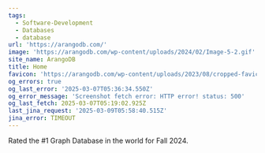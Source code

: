 ```yaml
---
tags:
  - Software-Development
  - Databases
  - database
url: 'https://arangodb.com/'
image: 'https://arangodb.com/wp-content/uploads/2024/02/Image-5-2.gif'
site_name: ArangoDB
title: Home
favicon: 'https://arangodb.com/wp-content/uploads/2023/08/cropped-favicon-192x192.png'
og_errors: true
og_last_error: '2025-03-07T05:36:34.550Z'
og_error_message: 'Screenshot fetch error: HTTP error! status: 500'
og_last_fetch: 2025-03-07T05:19:02.925Z
last_jina_request: '2025-03-09T05:58:40.515Z'
jina_error: TIMEOUT
---
```

Rated the #1 Graph Database in the world for Fall 2024. 
